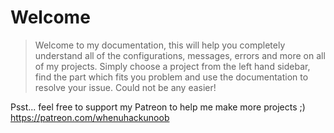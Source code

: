 # Welcome

> Welcome to my documentation, this will help you completely understand all of the configurations, messages, errors and more on all of my projects. Simply choose a
> project from the left hand sidebar, find the part which fits you problem and use the documentation to resolve your issue. Could not be any easier!

Psst... feel free to support my Patreon to help me make more projects ;) https://patreon.com/whenuhackunoob